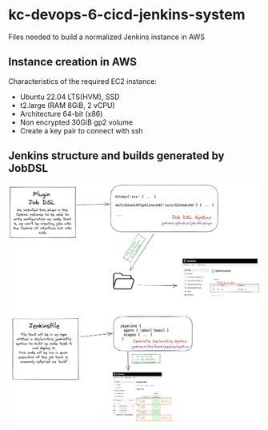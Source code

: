 # kc-devops-6-cicd-jenkins-system

Files needed to build a normalized Jenkins instance in AWS

## Instance creation in AWS
Characteristics of the required EC2 instance:
- Ubuntu 22.04 LTS(HVM), SSD
- t2.large (RAM 8GiB, 2 vCPU)
- Architecture 64-bit (x86)
- Non encrypted 30GiB gp2 volume
- Create a key pair to connect with ssh

## Jenkins structure and builds generated by JobDSL
![Diagram](./Diagram.png)
